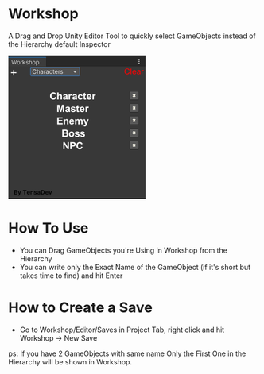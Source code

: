 
# Workshop
A Drag and Drop Unity Editor Tool to quickly select GameObjects instead of the Hierarchy default Inspector

![](./Workshop.png)

# How To Use
- You can Drag GameObjects you're Using in Workshop from the Hierarchy
- You can write only the Exact Name of the GameObject (if it's short but takes time to find) and hit Enter

# How to Create a Save
- Go to Workshop/Editor/Saves in Project Tab, right click and hit Workshop -> New Save

ps: If you have 2 GameObjects with same name Only the First One in the Hierarchy will be shown in Workshop.

